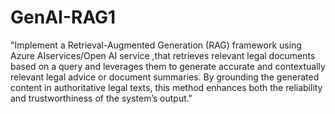 # GenAI-RAG1

"Implement a Retrieval-Augmented Generation (RAG) framework using Azure AIservices/Open AI service ,that retrieves relevant legal documents based on a query and leverages them to generate accurate and contextually relevant legal advice or document summaries. By grounding the generated content in authoritative legal texts, this method enhances both the reliability and trustworthiness of the system’s output."
